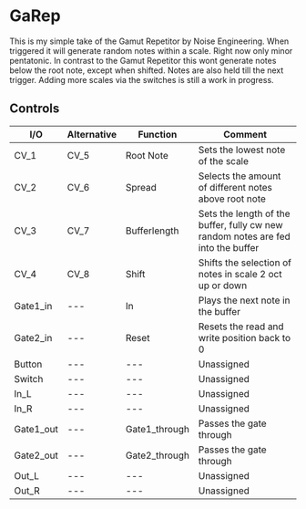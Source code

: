 # GaRep

This is my simple take of the Gamut Repetitor by Noise Engineering. When triggered it will generate random notes within a scale. Right now only minor pentatonic.
In contrast to the Gamut Repetitor this wont generate notes below the root note, except when shifted. Notes are also held till the next trigger.
Adding more scales via the switches is still a work in progress.

## Controls

| I/O | Alternative | Function | Comment |
| --- | --- | --- | --- |
| CV_1 | CV_5 | Root Note | Sets the lowest note of the scale |
| CV_2 | CV_6 | Spread | Selects the amount of different notes above root note |
| CV_3 | CV_7 | Bufferlength | Sets the length of the buffer, fully cw new random notes are fed into the buffer |
| CV_4 | CV_8 | Shift | Shifts the selection of notes in scale 2 oct up or down |
| Gate1_in | --- | In | Plays the next note in the buffer |
| Gate2_in | --- | Reset | Resets the read and write position back to 0 |
| Button | --- | --- | Unassigned |
| Switch | --- | --- | Unassigned |
| In_L | --- | --- | Unassigned |
| In_R | --- | --- | Unassigned |
| Gate1_out | --- | Gate1_through | Passes the gate through |
| Gate2_out | --- | Gate2_through | Passes the gate through |
| Out_L | --- | --- | Unassigned |
| Out_R | --- | --- | Unassigned |



